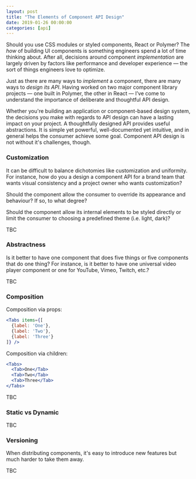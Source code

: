 ```yaml
---
layout: post
title: "The Elements of Component API Design"
date: 2019-01-26 00:00:00
categories: [api]
---
```


Should you use CSS modules or styled components, React or Polymer? The _how_ of building UI components is something engineers spend a lot of time thinking about. After all, decisions around component _implementation_ are largely driven by factors like performance and developer experience — the sort of things engineers love to optimize.

Just as there are many ways to _implement_ a component, there are many ways to _design its API_. Having worked on two major component library projects — one built in Polymer, the other in React — I’ve come to understand the importance of deliberate and thoughtful API design.

Whether you're building an application or component-based design system, the decisions you make with regards to API design can have a lasting impact on your project. A thoughtfully designed API provides useful abstractions. It is simple yet powerful, well-documented yet intuitive, and in general helps the consumer achieve some goal. Component API design is not without it's challenges, though.

### Customization

It can be difficult to balance dichotomies like customization and uniformity. For instance, how do you a design a component API for a brand team that wants visual consistency and a project owner who wants customization?

Should the component allow the consumer to override its appearance and behaviour? If so, to what degree?

Should the component allow its internal elements to be styled directly or limit the consumer to choosing a predefined theme (i.e. light, dark)?

TBC

### Abstractness

Is it better to have one component that does five things or five components that do one thing? For instance, is it better to have one universal video player component or one for YouTube, Vimeo, Twitch, etc.?

TBC

### Composition

Composition via props:
```jsx
<Tabs items={[
  {label: 'One'},
  {label: 'Two'},
  {label: 'Three'}
]} />
```

Composition via children:

```jsx
<Tabs>
  <Tab>One</Tab>
  <Tab>Two</Tab>
  <Tab>Three</Tab>
</Tabs>
```

TBC

### Static vs Dynamic

TBC

### Versioning

When distributing components, it's easy to introduce new features but much harder to take them away.

TBC


<!--
### Boolean vs Enum

TBC


### What is a Component API?

For a component to be useful, it needs to expose an API. The API allows the consumer to control and interact with the component. The API has inputs — props, children, events, and methods — and outputs — rendered UI, events, callbacks, and side effects.


#### Props or attributes
What props or attributes does the component accept? What types?

#### Children
What children does the component accept? What types, how many, does order matter?

#### Instance methods
Does the component expose instance methods? This is idiomatic for web components but unheard of in React.

#### Callbacks or events

#### Rendered UI
What UI elements can the user interact with? Buttons, text inputs, drop down menus — these are all part of the component's API.

The design of a component's API has huge implications for the consumer:

A well designed API is intuitive.

#### Encapsulation
A well designed API hides complexity without restricting the consumer from achieving their goal. Compare these two car interiors.

![BMW Interior]({{ site.baseurl }}/images/bmw-interior.jpg)

![Tesla Interior]({{ site.baseurl }}/images/tesla-interior.jpg)

The BMW exposes complexity which makes its interface feel overwhelming. In contrast, the Tesla — which has more capabilities than the BMW —  hides complexity behind its touch screen which makes its interface feel less intimidating.

A well designed component API is flexible in that it can be configured and used in different places without the exposing too many options as to overwhelm the consumer.





### Component API Characteristics

#### Encapsulation
Does the component hide its implementation details or expose them in some way?

Does the component have external dependencies that are not bundled with the component?

#### Flexibility
Can the component be reused in different ways and in different places?

Can the theme be customized?

Does the component support dependency injection?

Flexibility makes a component more powerful but often comes at the cost of additional complexity.

#### Simplicity


#### Consistency
Are property names consistent?


How about across the whole system?

#### Ergonomics

Do you have to constantly reference the documentation or can you intuit other properties of the API?



### API surface area

A component exposes a certain amount of API surface area.

The more surface area is exposed, the more complex the API becomes and consequently the more testing is required.

Finding the right balance is difficult.


```jsx
<Tabs />
```

```jsx
<Tabs items={[
  {label: 'One'},
  {label: 'Two'},
  {label: 'Three'}
]} />
```

```jsx
<Tabs>
  <Tab>One</Tab>
  <Tab>Two</Tab>
  <Tab>Three</Tab>
</Tabs>
```




 -->
